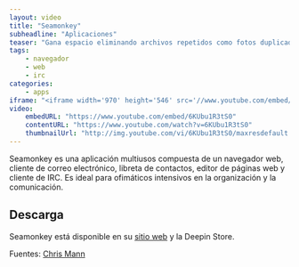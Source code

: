 ```yaml
---
layout: video
title: "Seamonkey"
subheadline: "Aplicaciones"
teaser: "Gana espacio eliminando archivos repetidos como fotos duplicadas y muchos más"
tags:
    - navegador
    - web
    - irc
categories:
    - apps
iframe: "<iframe width='970' height='546' src='//www.youtube.com/embed/6KUbu1R3tS0' frameborder='0' allowfullscreen></iframe>"
video:
    embedURL: "https://www.youtube.com/embed/6KUbu1R3tS0"
    contentURL: "https://www.youtube.com/watch?v=6KUbu1R3tS0"
    thumbnailUrl: "http://img.youtube.com/vi/6KUbu1R3tS0/maxresdefault.jpg"
---
```

<!--more-->

Seamonkey es una aplicación multiusos compuesta de un navegador web, cliente de correo electrónico, libreta de contactos, editor de páginas web y cliente de IRC. Es ideal para ofimáticos intensivos en la organización y la comunicación.

## Descarga

Seamonkey está disponible en su [sitio web](https://www.seamonkey-project.org/releases/) y la Deepin Store.

Fuentes: [Chris Mann](https://www.youtube.com/channel/UCM3p8kPATUq0jS5iuDIJ-Yg)
